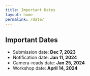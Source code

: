 ```yaml
---
title: Important Dates
layout: home
permalink: /date/
---
```


## Important Dates

* Submission date: **Dec 7, 2023**
* Notification date: **Jan 11, 2024**
* Camera-ready date: **Jan 25, 2024**
* Workshop date: **April 14, 2024**
